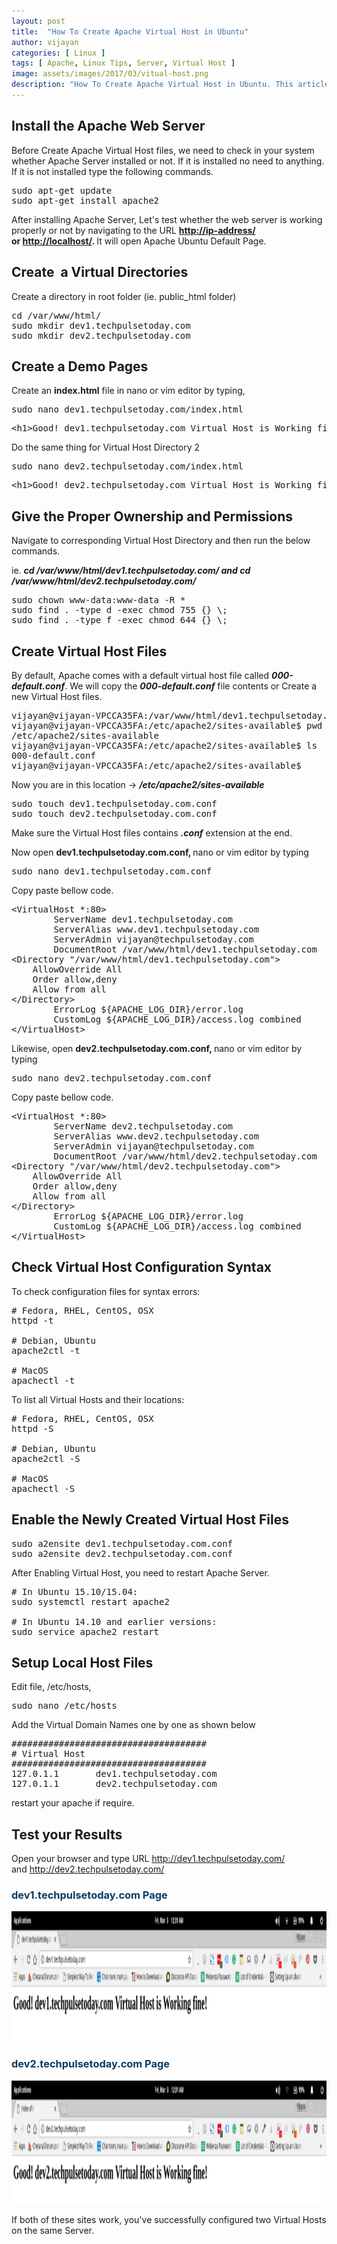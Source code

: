 ```yaml
---
layout: post
title:  "How To Create Apache Virtual Host in Ubuntu"
author: vijayan
categories: [ Linux ]
tags: [ Apache, Linux Tips, Server, Virtual Host ]
image: assets/images/2017/03/vitual-host.png
description: "How To Create Apache Virtual Host in Ubuntu. This article will help you to create Virtual hosts in Apache2 server on Ubuntu systems."
---
```

<h2>Install the Apache Web Server</h2>
Before Create Apache Virtual Host files, we need to check in your system whether Apache Server installed or not. If it is installed no need to anything. If it is not installed type the following commands.

<pre class="lang:default decode:true" title="Install the Apache WebServer">sudo apt-get update
sudo apt-get install apache2</pre>

After installing Apache Server, Let's test whether the web server is working properly or not by navigating to the URL <strong><a href="https://www.techpulsetoday.com/">http://ip-address/</a> or <a href="https://www.techpulsetoday.com/">http://localhost/</a>. </strong>It will open Apache Ubuntu Default Page.

<h2>Create  a Virtual Directories</h2>

Create a directory in root folder (ie. public_html folder)

<pre class="lang:default decode:true" title="Create a Directories">cd /var/www/html/
sudo mkdir dev1.techpulsetoday.com
sudo mkdir dev2.techpulsetoday.com</pre>

<h2>Create a Demo Pages</h2>

Create an <strong>index.html</strong> file in nano or vim editor by typing,

<pre class="lang:default decode:true" title="Create an index.html">sudo nano dev1.techpulsetoday.com/index.html</pre>

<pre class="lang:default decode:true" title="html h1 tag">&lt;h1&gt;Good! dev1.techpulsetoday.com Virtual Host is Working fine!&lt;/h1&gt;</pre>

Do the same thing for Virtual Host Directory 2

<pre class="lang:default decode:true" title="Create an index.html">sudo nano dev2.techpulsetoday.com/index.html</pre>

<pre class="lang:default decode:true" title="html h1 tag">&lt;h1&gt;Good! dev2.techpulsetoday.com Virtual Host is Working fine!&lt;/h1&gt;</pre>

<h2>Give the Proper Ownership and Permissions</h2>

Navigate to corresponding Virtual Host Directory and then run the below commands.

ie. <em><strong>cd /var/www/html/dev1.techpulsetoday.com/ and cd /var/www/html/dev2.techpulsetoday.com/</strong></em>

<pre class="lang:default decode:true" title="Ownership and Permissions">sudo chown www-data:www-data -R *
sudo find . -type d -exec chmod 755 {} \;
sudo find . -type f -exec chmod 644 {} \;</pre>

<h2>Create Virtual Host Files</h2>

By default, Apache comes with a default virtual host file called <em><strong>000-default.conf</strong></em>. We will copy the <em><strong>000-default.conf</strong></em> file contents or Create a new Virtual Host files.

<pre class="lang:default decode:true" title="Diretory">vijayan@vijayan-VPCCA35FA:/var/www/html/dev1.techpulsetoday.com$ cd /etc/apache2/sites-available/
vijayan@vijayan-VPCCA35FA:/etc/apache2/sites-available$ pwd
/etc/apache2/sites-available
vijayan@vijayan-VPCCA35FA:/etc/apache2/sites-available$ ls
000-default.conf
vijayan@vijayan-VPCCA35FA:/etc/apache2/sites-available$</pre>

Now you are in this location -&gt; <em><strong>/etc/apache2/sites-available</strong></em>

<pre class="lang:default decode:true" title="Create Files">sudo touch dev1.techpulsetoday.com.conf
sudo touch dev2.techpulsetoday.com.conf</pre>

Make sure the Virtual Host files contains <em><strong>.conf</strong></em> extension at the end.

Now open <strong>dev1.techpulsetoday.com.conf, </strong>nano or vim editor by typing

<pre class="lang:default decode:true" title="Edit dev1.techpulsetoday.com.conf file">sudo nano dev1.techpulsetoday.com.conf</pre>

Copy paste bellow code.

<pre class="lang:default decode:true" title="Configuration">&lt;VirtualHost *:80&gt;
        ServerName dev1.techpulsetoday.com
        ServerAlias www.dev1.techpulsetoday.com
        ServerAdmin vijayan@techpulsetoday.com
        DocumentRoot /var/www/html/dev1.techpulsetoday.com
&lt;Directory "/var/www/html/dev1.techpulsetoday.com"&gt;
    AllowOverride All
    Order allow,deny
    Allow from all
&lt;/Directory&gt;
        ErrorLog ${APACHE_LOG_DIR}/error.log
        CustomLog ${APACHE_LOG_DIR}/access.log combined
&lt;/VirtualHost&gt;</pre>

Likewise, open <strong>dev2.techpulsetoday.com.conf, </strong>nano or vim editor by typing

<pre class="lang:default decode:true" title="Edit dev2.techpulsetoday.com.conf file">sudo nano dev2.techpulsetoday.com.conf</pre>

Copy paste bellow code.

<pre class="lang:default decode:true" title="Configuration">&lt;VirtualHost *:80&gt;
        ServerName dev2.techpulsetoday.com
        ServerAlias www.dev2.techpulsetoday.com
        ServerAdmin vijayan@techpulsetoday.com
        DocumentRoot /var/www/html/dev2.techpulsetoday.com
&lt;Directory "/var/www/html/dev2.techpulsetoday.com"&gt;
    AllowOverride All
    Order allow,deny
    Allow from all
&lt;/Directory&gt;
        ErrorLog ${APACHE_LOG_DIR}/error.log
        CustomLog ${APACHE_LOG_DIR}/access.log combined
&lt;/VirtualHost&gt;</pre>

<h2>Check Virtual Host Configuration Syntax</h2>

To check configuration files for syntax errors:

<pre class="lang:default decode:true" title="check configuration files for syntax errors"># Fedora, RHEL, CentOS, OSX
httpd -t

# Debian, Ubuntu
apache2ctl -t

# MacOS
apachectl -t</pre>

To list all Virtual Hosts and their locations:

<pre class="lang:default decode:true" title="list all Virtual Hosts and their locations"># Fedora, RHEL, CentOS, OSX
httpd -S

# Debian, Ubuntu
apache2ctl -S

# MacOS
apachectl -S</pre>

<h2>Enable the Newly Created Virtual Host Files</h2>

<pre class="lang:default decode:true" title="a2ensite files">sudo a2ensite dev1.techpulsetoday.com.conf
sudo a2ensite dev2.techpulsetoday.com.conf</pre>

After Enabling Virtual Host, you need to restart Apache Server.

<pre class="lang:default decode:true" title="Restart Apache"># In Ubuntu 15.10/15.04:
sudo systemctl restart apache2

# In Ubuntu 14.10 and earlier versions:
sudo service apache2 restart</pre>

<h2>Setup Local Host Files</h2>

Edit file, /etc/hosts,

<pre class="lang:default decode:true" title="Edit Local Host File">sudo nano /etc/hosts</pre>

Add the Virtual Domain Names one by one as shown below

<pre class="lang:default decode:true" title="Local Host File">#####################################
# Virtual Host
#####################################
127.0.1.1       dev1.techpulsetoday.com
127.0.1.1       dev2.techpulsetoday.com
</pre>

restart your apache if require.

<h2>Test your Results</h2>

Open your browser and type URL http://dev1.techpulsetoday.com/ and http://dev2.techpulsetoday.com/

<h3><span style="color: #073c65;">dev1.techpulsetoday.com Page</span></h3>

<img class="aligncenter size-full wp-image-368" src="/assets/images/2017/03/dev1.techpulsetoday.com_.png" alt="dev1.techpulsetoday.com" width="1365" height="208" />

<h3><span style="color: #073c65;">dev2.techpulsetoday.com Page</span></h3>

<img class="aligncenter size-full wp-image-369" src="/assets/images/2017/03/dev2.techpulsetoday.com_.png" alt="dev2.techpulsetoday.com" width="1365" height="197" />

If both of these sites work, you've successfully configured two Virtual Hosts on the same Server.